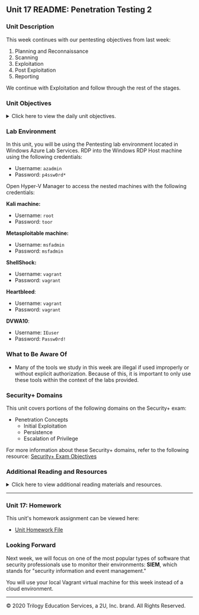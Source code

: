 ## Unit 17 README: Penetration Testing 2

### Unit Description

This week continues with our pentesting objectives from last week:

1. Planning and Reconnaissance
2. Scanning
3. Exploitation
4. Post Exploitation
5. Reporting

We continue with Exploitation and follow through the rest of the stages.

### Unit Objectives 

<details>
    <summary>Click here to view the daily unit objectives.</summary>

  <br>

- **Day 1:** Introduction to Metasploit
    - Use Metasploit to assist in various stages of a penetration test. 
    - Use SearchSploit to determine if the targets are vulnerable to exploits. 
    - Use exploit modules from the Metasploit framework to establish a reverse shell on a target.
    
- **Day 2:** Post Exploitation with Meterpreter 
    - Establish bind and reverse shells using Ncat.
    - Set Meterpreter payloads on a target.
    - Use Meterpreter shells to exfiltrate data from the target machine.
    
- **Day 3:** Custom Payloads with msfvenom
    - Create custom payloads.
    - Add payloads to websites by altering HTML. 
    - Assess overall penetration test engagement skills.

</details>


### Lab Environment

In this unit, you will be using the Pentesting lab environment located in Windows Azure Lab Services. RDP into the Windows RDP Host machine using the following credentials:

  - Username: `azadmin`
  - Password: `p4ssw0rd*`

Open Hyper-V Manager to access the nested machines with the following credentials:

**Kali machine:**

  - Username: `root`
  - Password: `toor`

**Metasploitable machine:**

  - Username: `msfadmin`
  - Password: `msfadmin`

**ShellShock:**

  - Username: `vagrant`
  - Password: `vagrant`

**Heartbleed**:

  - Username: `vagrant`
  - Password: `vagrant`

**DVWA10**:

  - Username: `IEuser`
  - Password: `Passw0rd!`

### What to Be Aware Of

- Many of the tools we study in this week are illegal if used improperly or without explicit authorization. Because of this, it is important to only use these tools within the context of the labs provided.

### Security+ Domains

This unit covers portions of the following domains on the Security+ exam:

- Penetration Concepts
    - Initial Exploitation
    - Persistence
    - Escalation of Privilege

For more information about these Security+ domains, refer to the following resource: [Security+ Exam Objectives](https://www.comptia.jp/pdf/Security%2B%20SY0-501%20Exam%20Objectives.pdf)

### Additional Reading and Resources

<details> 
<summary> Click here to view additional reading materials and resources. </summary>
</br>

These resources are provided as optional, recommended resources to supplement the concepts covered in this unit.

- **Day 1 Resources**
  
    - [Wikipedia: HeartBleed](https://en.wikipedia.org/wiki/Heartbleed)
    - [Exploit Database: SearchSploit Documentation](https://www.exploit-db.com/documentation/Offsec-SearchSploit.pdf)
    - [Sans.org: Metasploit Cheatsheet](https://www.sans.org/security-resources/sec560/misc_tools_sheet_v1.pdf)
    - [Wikipedia: Shellshock](https://en.wikipedia.org/wiki/Shellshock_(software_bug))

- **Day 2 Resources**
    - [SANS.org: Ncat Cheat Sheet](https://www.sans.org/security-resources/sec560/netcat_cheat_sheet_v1.pdf)
    - [PenTest-duck: Bind vs. Reverse vs. Encrypted Shells](https://medium.com/@PenTest_duck/bind-vs-reverse-vs-encrypted-shells-what-should-you-use-6ead1d947aa9)
    
- **Day 3 Resources**

    - [Red Team Tutorials: MSFVenom CheatSheet](https://redteamtutorials.com/2018/10/24/msfvenom-cheatsheet/)
    - [The Dark Source: MSFVenom CheatSheet 3](https://thedarksource.com/msfvenom-cheat-sheet-create-metasploit-payloads/)

</details>

---

### Unit 17: Homework

This unit's homework assignment can be viewed here: 

- [Unit Homework File](../../2-Homework/17-Penetration-Testing-2/Instructions/README.md)

### Looking Forward 

Next week, we will focus on one of the most popular types of software that security professionals use to monitor their environments: **SIEM**, which stands for "security information and event management."

You will use your local Vagrant virtual machine for this week instead of a cloud environment.

---


© 2020 Trilogy Education Services, a 2U, Inc. brand. All Rights Reserved.    
